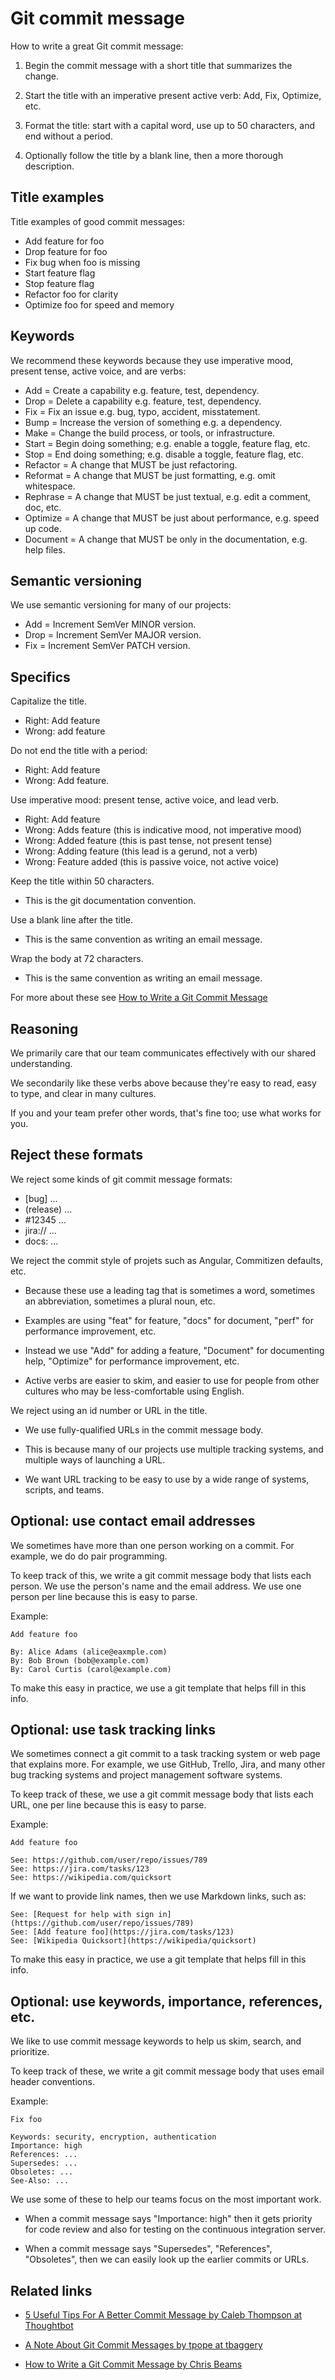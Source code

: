 # Git commit message

How to write a great Git commit message:

1. Begin the commit message with a short title that summarizes the change.

2. Start the title with an imperative present active verb: Add, Fix, Optimize, etc.

3. Format the title: start with a capital word, use up to 50 characters, and end without a period.

4. Optionally follow the title by a blank line, then a more thorough description. 


## Title examples

Title examples of good commit messages:

  * Add feature for foo
  * Drop feature for foo
  * Fix bug when foo is missing
  * Start feature flag
  * Stop feature flag
  * Refactor foo for clarity
  * Optimize foo for speed and memory


## Keywords

We recommend these keywords because they use imperative mood, present tense, active voice, and are verbs:

* Add = Create a capability e.g. feature, test, dependency.
* Drop = Delete a capability e.g. feature, test, dependency.
* Fix = Fix an issue e.g. bug, typo, accident, misstatement.
* Bump = Increase the version of something e.g. a dependency.
* Make = Change the build process, or tools, or infrastructure.
* Start = Begin doing something; e.g. enable a toggle, feature flag, etc.
* Stop = End doing something; e.g. disable a toggle, feature flag, etc.
* Refactor = A change that MUST be just refactoring.
* Reformat = A change that MUST be just formatting, e.g. omit whitespace.
* Rephrase = A change that MUST be just textual, e.g. edit a comment, doc, etc.
* Optimize = A change that MUST be just about performance, e.g. speed up code.
* Document = A change that MUST be only in the documentation, e.g. help files.


## Semantic versioning

We use semantic versioning for many of our projects:

* Add = Increment SemVer MINOR version.
* Drop = Increment SemVer MAJOR version.
* Fix = Increment SemVer PATCH version.


## Specifics

Capitalize the title.

* Right: Add feature
* Wrong: add feature

Do not end the title with a period:

* Right: Add feature
* Wrong: Add feature.

Use imperative mood: present tense, active voice, and lead verb.

* Right: Add feature
* Wrong: Adds feature (this is indicative mood, not imperative mood)
* Wrong: Added feature (this is past tense, not present tense)
* Wrong: Adding feature (this lead is a gerund, not a verb)
* Wrong: Feature added (this is passive voice, not active voice)

Keep the title within 50 characters.

  * This is the git documentation convention.

Use a blank line after the title.

  * This is the same convention as writing an email message.

Wrap the body at 72 characters.

  * This is the same convention as writing an email message.

For more about these see [How to Write a Git Commit Message](https://chris.beams.io/posts/git-commit/)


## Reasoning

We primarily care that our team communicates effectively with our shared understanding. 

We secondarily like these verbs above because they're easy to read, easy to type, and clear in many cultures.

If you and your team prefer other words, that's fine too; use what works for you.


## Reject these formats

We reject some kinds of git commit message formats:

* [bug] ...
* (release) ...
* #12345 ...
* jira:// ...
* docs: ...

We reject the commit style of projets such as Angular, Commitizen defaults, etc.

  * Because these use a leading tag that is sometimes a word, sometimes an abbreviation, sometimes a plural noun, etc. 

  * Examples are using "feat" for feature, "docs" for document, "perf" for performance improvement, etc.

  * Instead we use "Add" for adding a feature, "Document" for documenting help, "Optimize" for performance improvement, etc. 

  * Active verbs are easier to skim, and easier to use for people from other cultures who may be less-comfortable using English.

We reject using an id number or URL in the title.

  * We use fully-qualified URLs in the commit message body.

  * This is because many of our projects use multiple tracking systems, and multiple ways of launching a URL. 

  * We want URL tracking to be easy to use by a wide range of systems, scripts, and teams.


## Optional: use contact email addresses

We sometimes have more than one person working on a commit. For example, we do do pair programming.

To keep track of this, we write a git commit message body that lists each person. We use the person's name and the email address. We use one person per line because this is easy to parse.

Example:

    Add feature foo

    By: Alice Adams (alice@eaxmple.com)
    By: Bob Brown (bob@example.com)
    By: Carol Curtis (carol@example.com)

To make this easy in practice, we use a git template that helps fill in this info.


## Optional: use task tracking links

We sometimes connect a git commit to a task tracking system or web page that explains more. For example, we use GitHub, Trello, Jira, and many other bug tracking systems and project management software systems.

To keep track of these, we use a git commit message body that lists each URL, one per line because this is easy to parse.

Example:

    Add feature foo

    See: https://github.com/user/repo/issues/789
    See: https://jira.com/tasks/123
    See: https://wikipedia.com/quicksort

If we want to provide link names, then we use Markdown links, such as:

    See: [Request for help with sign in](https://github.com/user/repo/issues/789)
    See: [Add feature foo](https://jira.com/tasks/123)
    See: [Wikipedia Quicksort](https://wikipedia/quicksort)

To make this easy in practice, we use a git template that helps fill in this info.


## Optional: use keywords, importance, references, etc.

We like to use commit message keywords to help us skim, search, and prioritize.

To keep track of these, we write a git commit message body that uses email header conventions.

Example:

    Fix foo

    Keywords: security, encryption, authentication
    Importance: high
    References: ...
    Supersedes: ...
    Obsoletes: ...
    See-Also: ...

We use some of these to help our teams focus on the most important work.

  * When a commit message says "Importance: high" then it gets priority for code review and also for testing on the continuous integration server.

  * When a commit message says "Supersedes", "References", "Obsoletes", then we can easily look up the earlier commits or URLs.

## Related links

* [5 Useful Tips For A Better Commit Message by Caleb Thompson at Thoughtbot](https://robots.thoughtbot.com/5-useful-tips-for-a-better-commit-message)

* [A Note About Git Commit Messages by tpope at tbaggery](http://tbaggery.com/2008/04/19/a-note-about-git-commit-messages.html)

* [How to Write a Git Commit Message by Chris Beams](https://chris.beams.io/posts/git-commit/)
